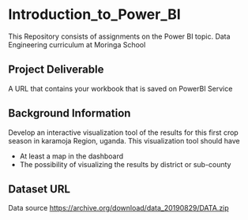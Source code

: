 # Introduction_to_Power_BI
This Repository consists of  assignments on the Power BI topic.  Data Engineering curriculum at Moringa School

## Project Deliverable
A URL that contains your workbook that is saved on PowerBI Service

## Background Information
Develop an interactive visualization tool of the results for this first crop season in karamoja Region, uganda. This visualization tool should have
* At least a map in the dashboard
* The possibility of visualizing the results by district or sub-county

## Dataset URL
 Data source https://archive.org/download/data_20190829/DATA.zip 

